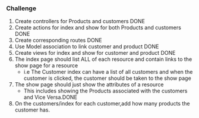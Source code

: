 ### Challenge

1. Create controllers for Products and customers DONE
1. Create actions for index and show for both Products and customers DONE
1. Create corresponding routes DONE
1. Use Model association to link customer and product DONE
1. Create views for index and show for customer and product DONE
1. The index page should list ALL of each resource and contain links to the show page for a resource
    - i.e The Customer index can have a list of all customers and when the customer is clicked, the customer should be taken to the show page
1. The show page should just show the attributes of a resource
    - This includes showing the Products associated with the customers and Vice Versa.DONE
1. On the customers/index for each customer,add how many products the customer has.
